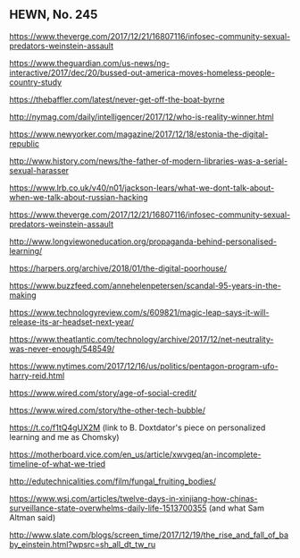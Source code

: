 ## HEWN, No. 245

https://www.theverge.com/2017/12/21/16807116/infosec-community-sexual-predators-weinstein-assault

https://www.theguardian.com/us-news/ng-interactive/2017/dec/20/bussed-out-america-moves-homeless-people-country-study

https://thebaffler.com/latest/never-get-off-the-boat-byrne

http://nymag.com/daily/intelligencer/2017/12/who-is-reality-winner.html

https://www.newyorker.com/magazine/2017/12/18/estonia-the-digital-republic

http://www.history.com/news/the-father-of-modern-libraries-was-a-serial-sexual-harasser

https://www.lrb.co.uk/v40/n01/jackson-lears/what-we-dont-talk-about-when-we-talk-about-russian-hacking

https://www.theverge.com/2017/12/21/16807116/infosec-community-sexual-predators-weinstein-assault

http://www.longviewoneducation.org/propaganda-behind-personalised-learning/

https://harpers.org/archive/2018/01/the-digital-poorhouse/

https://www.buzzfeed.com/annehelenpetersen/scandal-95-years-in-the-making

https://www.technologyreview.com/s/609821/magic-leap-says-it-will-release-its-ar-headset-next-year/

https://www.theatlantic.com/technology/archive/2017/12/net-neutrality-was-never-enough/548549/

https://www.nytimes.com/2017/12/16/us/politics/pentagon-program-ufo-harry-reid.html

https://www.wired.com/story/age-of-social-credit/

https://www.wired.com/story/the-other-tech-bubble/

https://t.co/f1tQ4gUX2M (link to B. Doxtdator's piece on personalized learning and me as Chomsky)

https://motherboard.vice.com/en_us/article/xwvgeq/an-incomplete-timeline-of-what-we-tried

http://edutechnicalities.com/film/fungal_fruiting_bodies/

https://www.wsj.com/articles/twelve-days-in-xinjiang-how-chinas-surveillance-state-overwhelms-daily-life-1513700355 (and what Sam Altman said)

http://www.slate.com/blogs/screen_time/2017/12/19/the_rise_and_fall_of_baby_einstein.html?wpsrc=sh_all_dt_tw_ru
